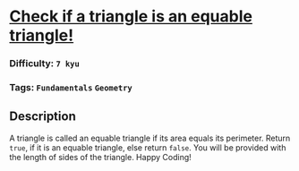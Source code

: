 # [Check if a triangle is an equable triangle!](https://www.codewars.com/kata/57d0089e05c186ccb600035e)

### Difficulty: `7 kyu`

### Tags: `Fundamentals` `Geometry`

## Description

A triangle is called an equable triangle if its area equals its perimeter. Return `true`, if it is an equable triangle, else return `false`. You will be provided with the length of sides of the triangle. Happy Coding!

